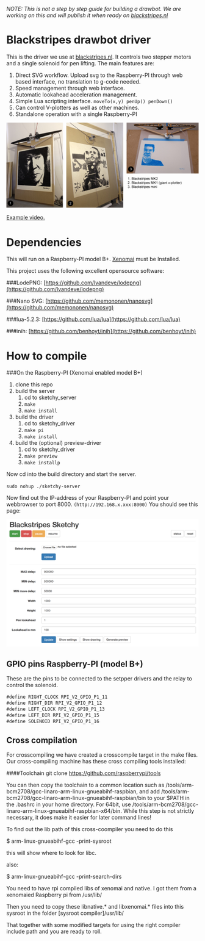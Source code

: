*NOTE: This is not a step by step guide for building a drawbot. We are working on this and will publish it when ready on [blackstripes.nl](http://www.blackstripes.nl)*

Blackstripes drawbot driver
===========================

This is the driver we use at [blackstripes.nl](http://www.blackstripes.nl). It controls two stepper motors and a single solenoid for pen lifting. The main features are:

1. Direct SVG workflow. Upload svg to the Raspberry-PI through web based interface, no translation to g-code needed.
2. Speed management through web interface.
3. Automatic lookahead acceleration management.
4. Simple Lua scripting interface. `moveTo(x,y) penUp() penDown()`
5. Can control V-plotters as well as other machines.
6. Standalone operation with a single Raspberry-PI


![blackstripes drawbots](bs-machines.jpg)


[Example video.](https://youtu.be/Wb5XR8IF5E0)


Dependencies
============

This will run on a Raspberry-PI model B+. 
[Xenomai](http://www.http://xenomai.org) must be Installed.

This project uses the following excellent opensource software:

###LodePNG:
[https://github.com/lvandeve/lodepng](https://github.com/lvandeve/lodepng)

###Nano SVG:
[https://github.com/memononen/nanosvg](https://github.com/memononen/nanosvg)

###lua-5.2.3:
[https://github.com/lua/lua](https://github.com/lua/lua)

###inih:
[https://github.com/benhoyt/inih](https://github.com/benhoyt/inih)



How to compile
==============

###On the Raspberry-PI (Xenomai enabled model B+)

1. clone this repo
2. build the server
	1. cd to sketchy_server
	2. `make`
	3. `make install`
3. build the driver
	1. cd to sketchy_driver
	2. `make pi`
	3. `make install`
4. build the (optional) preview-driver
	1. cd to sketchy_driver
	2. `make preview`
	3. `make installp`
	
Now cd into the build directory and start the server.

`sudo nohup ./sketchy-server`

Now find out the IP-address of your Raspberry-PI and point your webbrowser to port 8000.
`(http://192.168.x.xxx:8000)` You should see this page:

![driver UI](main-ui.png)


## GPIO pins Raspberry-PI (model B+)

These are the pins to be connected to the setpper drivers and the relay to control the solenoid.

	#define RIGHT_CLOCK RPI_V2_GPIO_P1_11
	#define RIGHT_DIR RPI_V2_GPIO_P1_12
	#define LEFT_CLOCK RPI_V2_GPIO_P1_13
	#define LEFT_DIR RPI_V2_GPIO_P1_15
	#define SOLENOID RPI_V2_GPIO_P1_16

	

## Cross compilation

For crosscompiling we have created a crosscompile target in the make files.
Our cross-compiling machine has these cross compiling tools installed:

####Toolchain
git clone https://github.com/raspberrypi/tools

You can then copy the toolchain to a common location such as 
/tools/arm-bcm2708/gcc-linaro-arm-linux-gnueabihf-raspbian, and add 
/tools/arm-bcm2708/gcc-linaro-arm-linux-gnueabihf-raspbian/bin to 
your $PATH in the .bashrc in your home directory. 
For 64bit, use /tools/arm-bcm2708/gcc-linaro-arm-linux-gnueabihf-raspbian-x64/bin. 
While this step is not strictly necessary, it does make it easier for later command lines!

To find out the lib path of this cross-coompiler you need to do this

$ arm-linux-gnueabihf-gcc -print-sysroot

this will show where to look for libc.

also:

$ arm-linux-gnueabihf-gcc -print-search-dirs
 
You need to have rpi compiled libs of xenomai and native. I got them from a xenomaied Raspberry pi from /usr/lib/

Then you need to copy these libnative.* and libxenomai.* files into this sysroot in the folder 
[sysroot compiler]/usr/lib/ 

That together with some modified targets for using the right compiler include path and you are ready to roll.

